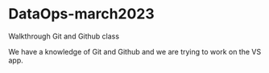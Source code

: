 # DataOps-march2023
Walkthrough Git and Github class


We have a knowledge of Git and Github and we are trying to work on the VS app.
